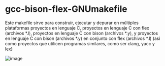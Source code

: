 # gcc-bison-flex-GNUmakefile

Este makefile sirve para construir, ejecutar y depurar en múltiples plataformas proyectos en lenguaje C, proyectos en lenguaje C con flex (archivos *.l), proyectos en lenguaje C con bison (archivos *.y), y proyectos en lenguaje C con bison (archivos *.y) en conjunto con flex (archivos *.l) (así como proyectos que utilicen programas similares, como ser clang, yacc y lex)

![image](https://repository-images.githubusercontent.com/535440617/7d53f906-be3d-4d9a-b242-47495e9c2901)
